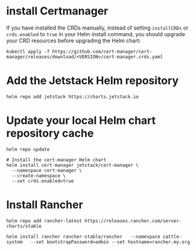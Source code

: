 # install Certmanager

 If you have installed the CRDs manually, instead of setting `installCRDs` or `crds.enabled` to `true` in your Helm install command, you should upgrade your CRD resources before upgrading the Helm chart:
```
kubectl apply -f https://github.com/cert-manager/cert-manager/releases/download/<VERSION>/cert-manager.crds.yaml
```
# Add the Jetstack Helm repository
```
helm repo add jetstack https://charts.jetstack.io
```
# Update your local Helm chart repository cache
```
helm repo update

# Install the cert-manager Helm chart
helm install cert-manager jetstack/cert-manager \
  --namespace cert-manager \
  --create-namespace \
  --set crds.enabled=true
```
# Install Rancher 
```
helm repo add rancher-latest https://releases.rancher.com/server-charts/stable

helm install rancher rancher-stable/rancher   --namespace cattle-system   --set bootstrapPassword=admin --set hostname=rancher.my.org
```
